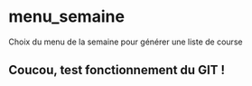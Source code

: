 # menu_semaine
Choix du menu de la semaine pour générer une liste de course

## Coucou, test fonctionnement du GIT !

